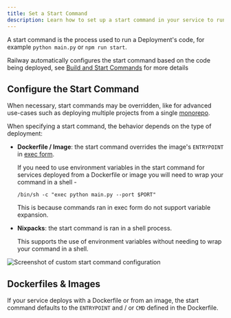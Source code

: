 ```yaml
---
title: Set a Start Command
description: Learn how to set up a start command in your service to run your deployments on Railway.
---
```


A start command is the process used to run a Deployment's code, for example `python main.py` or `npm run start`.

Railway automatically configures the start command based on the code being
deployed, see [Build and Start Commands](/reference/build-and-start-commands) for more details

## Configure the Start Command

When necessary, start commands may be overridden, like for advanced use-cases such as deploying multiple projects from a single [monorepo](/guides/monorepo).

When specifying a start command, the behavior depends on the type of deployment:

- **Dockerfile / Image**: the start command overrides the image's `ENTRYPOINT` in <a href="https://docs.docker.com/reference/dockerfile/#shell-and-exec-form" target="_blank">exec form</a>.

  If you need to use environment variables in the start command for services deployed from a Dockerfile or image you will need to wrap your command in a shell -

  ```shell
  /bin/sh -c "exec python main.py --port $PORT"
  ```

  This is because commands ran in exec form do not support variable expansion.

- **Nixpacks**: the start command is ran in a shell process.

  This supports the use of environment variables without needing to wrap your command in a shell.

<Image
src="https://res.cloudinary.com/railway/image/upload/v1637798815/docs/custom-start-command_a8vcxs.png"
alt="Screenshot of custom start command configuration"
layout="intrinsic"
width={1302} height={408} quality={80} />

## Dockerfiles & Images

If your service deploys with a Dockerfile or from an image, the start command defaults to the `ENTRYPOINT` and / or `CMD` defined in the Dockerfile.
